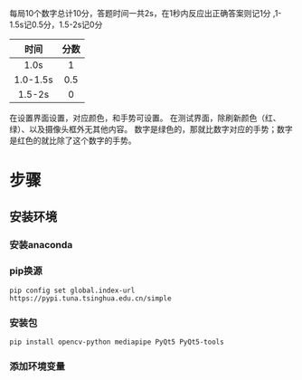 每局10个数字总计10分，答题时间一共2s，在1秒内反应出正确答案则记1分
,1-1.5s记0.5分，1.5-2s记0分

|    时间    | 分数 |
|:--------:|:--:|
|   1.0s   | 1  |
| 1.0-1.5s |0.5 |
|  1.5-2s  | 0  |

在设置界面设置，对应颜色，和手势可设置。
在测试界面，除刷新颜色（红、绿）、以及摄像头框外无其他内容。
数字是绿色的，那就比数字对应的手势；数字是红色的就比除了这个数字的手势。

# 步骤
## 安装环境
### 安装anaconda

### pip换源
```shell
pip config set global.index-url https://pypi.tuna.tsinghua.edu.cn/simple
```
### 安装包
```SHELL
pip install opencv-python mediapipe PyQt5 PyQt5-tools
```
### 添加环境变量
